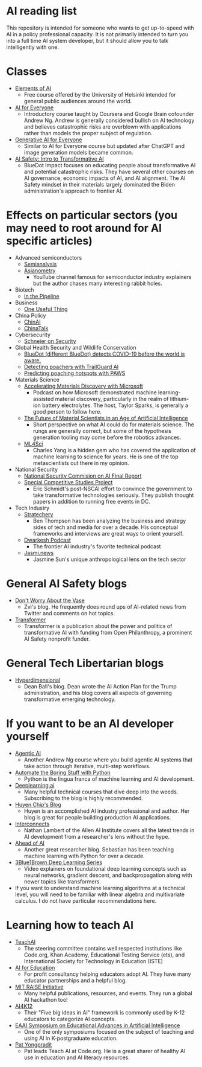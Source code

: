 # AI reading list
This repository is intended for someone who wants to get up-to-speed with AI in a policy professional capacity. It is not primarily intended to turn you into a full time AI system developer, but it should allow you to talk intelligently with one.

# Classes
* [Elements of AI](https://www.elementsofai.com/)
    * Free course offered by the University of Helsinki intended for general public audiences around the world.
* [AI for Everyone](https://www.deeplearning.ai/courses/ai-for-everyone/)
    * Introductory course taught by Coursera and Google Brain cofounder Andrew Ng. Andrew is generally considered bullish on AI technology and believes catastrophic risks are overblown with applications rather than models the proper subject of regulation. 
* [Generative AI for Everyone](https://www.deeplearning.ai/courses/generative-ai-for-everyone/)
    * Similar to AI for Everyone course but updated after ChatGPT and image generation models became common.  
* [AI Safety: Intro to Transformative AI](https://aisafetyfundamentals.com/intro-to-tai/)
    * BlueDot Impact focuses on educating people about transformative AI and potential catastrophic risks. They have several other courses on AI governance, economic impacts of AI, and AI alignment. The AI Safety mindset in their materials largely dominated the Biden administration's approach to frontier AI.

# Effects on particular sectors (you may need to root around for AI specific articles)
* Advanced semiconductors
    * [Semianalysis](https://semianalysis.com/)
    * [Asianometry](https://www.youtube.com/asianometry)
       * YouTube channel famous for semiconductor industry explainers but the author chases many interesting rabbit holes.
* Biotech
    * [In the Pipeline](https://www.science.org/blogs/pipeline)
* Business
    * [One Useful Thing](https://www.oneusefulthing.org/)  
* China Policy
    * [ChinAI](https://chinai.substack.com/)
    * [ChinaTalk](https://www.chinatalk.media/)
* Cybersecurity 
    * [Schneier on Security](https://www.schneier.com/)
* Global Health Security and Wildlife Conservation
    * [BlueDot (different BlueDot) detects COVID-19 before the world is aware.](https://aws.amazon.com/solutions/case-studies/bluedot/)
    * [Detecting poachers with TrailGuard AI](https://globalconservation.org/trailguard-ai)
    * [Predicting poaching hotspots with PAWS](https://seas.harvard.edu/news/2020/06/preventing-poaching)
* Materials Science
    * [Accelerating Materials Discovery with Microsoft](https://podcasts.apple.com/us/podcast/accelerating-materials-discovery-with-microsoft/id1448663986?i=1000654914768)
        * Podcast on how Microsoft demonstrated machine learning-assisted material discovery, particularly in the realm of lithium-ion battery electrolytes. The host, Taylor Sparks, is generally a good person to follow here.
    * [The Future of Material Scientists in an Age of Artificial Intelligence](https://advanced.onlinelibrary.wiley.com/doi/full/10.1002/advs.202401401)
        * Short perspective on what AI could do for materials science. The rungs are generally correct, but some of the hypothesis generation tooling may come before the robotics advances.
    * [ML4Sci](https://ml4sci.substack.com/)
        * Charles Yang is a hidden gem who has covered the application of machine learning to science for years. He is one of the top metascientists out there in my opinion.    
* National Security
    * [National Security Commision on AI Final Report](https://reports.nscai.gov/final-report/)
    * [Special Competitive Studies Project](https://www.scsp.ai/)
        * Eric Schmidt's post-NSCAI effort to convince the government to take transformative technologies seriously. They publish thought papers in addition to running free events in DC.
* Tech Industry
    * [Stratechery](https://stratechery.com/)
       * Ben Thompson has been analyzing the business and strategy sides of tech and media for over a decade. His conceptual frameworks and interviews are great ways to orient yourself.
    * [Dwarkesh Podcast](https://www.dwarkesh.com/)
       * The frontier AI industry's favorite technical podcast
    * [Jasmi.news](https://jasmi.news/)
       * Jasmine Sun's unique anthropological lens on the tech sector

# General AI Safety blogs
* [Don't Worry About the Vase](https://thezvi.substack.com/)
    * Zvi's blog. He frequently does round ups of AI-related news from Twitter and comments on hot topics. 
* [Transformer](https://www.transformernews.ai/)
    * Transformer is a publication about the power and politics of transformative AI with funding from Open Philanthropy, a prominent AI Safety nonprofit funder.
 
# General Tech Libertarian blogs
* [Hyperdimensional](https://www.hyperdimensional.co/)
   * Dean Ball's blog. Dean wrote the AI Action Plan for the Trump administration, and his blog covers all aspects of governing transformative emerging technology. 
    
# If you want to be an AI developer yourself
* [Agentic AI](https://learn.deeplearning.ai/courses/agentic-ai/)
   * Another Andrew Ng course where you build agentic AI systems that take action through iterative, multi-step workflows. 
* [Automate the Boring Stuff with Python](https://automatetheboringstuff.com/)
    * Python is the lingua franca of machine learning and AI development.
* [Deeplearning.ai](https://www.deeplearning.ai/)
    * Many helpful technical courses that dive deep into the weeds. Subscribing to the blog is highly recommended.
* [Huyen Chip's Blog](https://huyenchip.com/blog/)
    * Huyen is an accomplished AI industry professional and author. Her blog is great for people building production AI applications.
* [Interconnects](https://www.interconnects.ai/)
    * Nathan Lambert of the Allen AI Institute covers all the latest trends in AI development from a researcher's lens without the hype.
* [Ahead of AI](https://sebastianraschka.com/)
    * Another great researcher blog. Sebastian has been teaching machine learning with Python for over a decade.
* [3Blue1Brown Deep Learning Series](https://www.youtube.com/playlist?list=PLZHQObOWTQDNU6R1_67000Dx_ZCJB-3pi)
    * Video explainers on foundational deep learning concepts such as neural networks, gradient descent, and backpropagation along with newer topics like transformers.
* If you want to understand machine learning algorithms at a technical level, you will need to be familiar with linear algebra and multivariate calculus. I do not have particular recommendations here. 

# Learning how to teach AI
* [TeachAI](https://www.teachai.org/)
    * The steering committee contains well respected institutions like Code.org, Khan Academy, Educational Testing Service (ets), and International Society for Technology in Education (ISTE) 
* [AI for Education](https://www.aiforeducation.io/)
    * For profit consultancy helping educators adopt AI. They have many educator partnerships and a helpful blog. 
* [MIT RAISE Initiative](https://raise.mit.edu/)
    * Many helpful publications, resources, and events. They run a global AI hackathon too!
* [AI4K12](https://ai4k12.org/)
    * Their "Five big ideas in AI" framework is commonly used by K-12 educators to categorize AI concepts.
* [EAAI Symposium on Educational Advances in Artificial Intelligence](https://eaai-conf.github.io/)
    * One of the only symposiums focused on the subject of teaching and using AI in K-postgraduate education.
* [Pat Yongpradit](https://www.linkedin.com/in/patyongpradit/)
    * Pat leads Teach AI at Code.org. He is a great sharer of healthy AI use in education and AI literacy resources.

